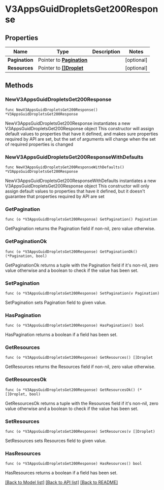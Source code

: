 # V3AppsGuidDropletsGet200Response

## Properties

Name | Type | Description | Notes
------------ | ------------- | ------------- | -------------
**Pagination** | Pointer to [**Pagination**](Pagination.md) |  | [optional] 
**Resources** | Pointer to [**[]Droplet**](Droplet.md) |  | [optional] 

## Methods

### NewV3AppsGuidDropletsGet200Response

`func NewV3AppsGuidDropletsGet200Response() *V3AppsGuidDropletsGet200Response`

NewV3AppsGuidDropletsGet200Response instantiates a new V3AppsGuidDropletsGet200Response object
This constructor will assign default values to properties that have it defined,
and makes sure properties required by API are set, but the set of arguments
will change when the set of required properties is changed

### NewV3AppsGuidDropletsGet200ResponseWithDefaults

`func NewV3AppsGuidDropletsGet200ResponseWithDefaults() *V3AppsGuidDropletsGet200Response`

NewV3AppsGuidDropletsGet200ResponseWithDefaults instantiates a new V3AppsGuidDropletsGet200Response object
This constructor will only assign default values to properties that have it defined,
but it doesn't guarantee that properties required by API are set

### GetPagination

`func (o *V3AppsGuidDropletsGet200Response) GetPagination() Pagination`

GetPagination returns the Pagination field if non-nil, zero value otherwise.

### GetPaginationOk

`func (o *V3AppsGuidDropletsGet200Response) GetPaginationOk() (*Pagination, bool)`

GetPaginationOk returns a tuple with the Pagination field if it's non-nil, zero value otherwise
and a boolean to check if the value has been set.

### SetPagination

`func (o *V3AppsGuidDropletsGet200Response) SetPagination(v Pagination)`

SetPagination sets Pagination field to given value.

### HasPagination

`func (o *V3AppsGuidDropletsGet200Response) HasPagination() bool`

HasPagination returns a boolean if a field has been set.

### GetResources

`func (o *V3AppsGuidDropletsGet200Response) GetResources() []Droplet`

GetResources returns the Resources field if non-nil, zero value otherwise.

### GetResourcesOk

`func (o *V3AppsGuidDropletsGet200Response) GetResourcesOk() (*[]Droplet, bool)`

GetResourcesOk returns a tuple with the Resources field if it's non-nil, zero value otherwise
and a boolean to check if the value has been set.

### SetResources

`func (o *V3AppsGuidDropletsGet200Response) SetResources(v []Droplet)`

SetResources sets Resources field to given value.

### HasResources

`func (o *V3AppsGuidDropletsGet200Response) HasResources() bool`

HasResources returns a boolean if a field has been set.


[[Back to Model list]](../README.md#documentation-for-models) [[Back to API list]](../README.md#documentation-for-api-endpoints) [[Back to README]](../README.md)



